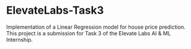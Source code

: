 # ElevateLabs-Task3
Implementation of a Linear Regression model for house price prediction. This project is a submission for Task 3 of the Elevate Labs AI &amp; ML Internship.
